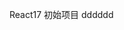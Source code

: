 <!--
 * @Descripttion: 
 * @version: 
 * @Author: yangxing
 * @Date: 2023-03-14 22:03:12
 * @LastEditors: yangxing

 * @LastEditTime: 2023-03-15 11:17:41
-->
React17 初始项目
dddddd

